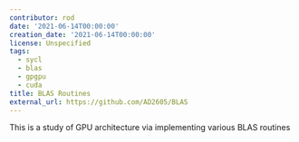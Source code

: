 ```yaml
---
contributor: rod
date: '2021-06-14T00:00:00'
creation_date: '2021-06-14T00:00:00'
license: Unspecified
tags:
  - sycl
  - blas
  - gpgpu
  - cuda
title: BLAS Routines
external_url: https://github.com/AD2605/BLAS
---
```


This is a study of GPU architecture via implementing various BLAS routines
